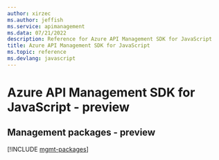 ```yaml
---
author: xirzec
ms.author: jeffish
ms.service: apimanagement
ms.data: 07/21/2022
description: Reference for Azure API Management SDK for JavaScript
title: Azure API Management SDK for JavaScript
ms.topic: reference
ms.devlang: javascript
---
```

# Azure API Management SDK for JavaScript - preview

## Management packages - preview
[!INCLUDE [mgmt-packages](api-management-mgmt-index.md)]
